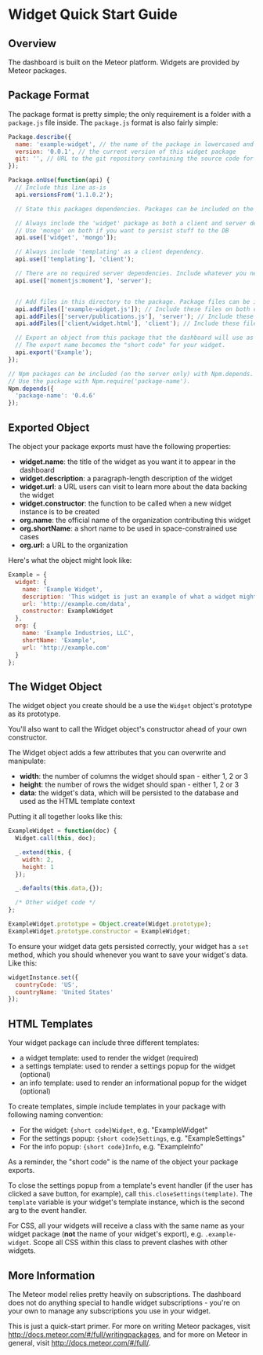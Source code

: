 Widget Quick Start Guide
========================

Overview
--------

The dashboard is built on the Meteor platform. Widgets are provided by Meteor packages.

Package Format
--------------

The package format is pretty simple; the only requirement is a folder with a `package.js` file inside. The `package.js` format is also fairly simple:

```javascript
Package.describe({
  name: 'example-widget', // the name of the package in lowercased and with no spaces
  version: '0.0.1', // the current version of this widget package
  git: '', // URL to the git repository containing the source code for this package (optional)
});

Package.onUse(function(api) {
  // Include this line as-is
  api.versionsFrom('1.1.0.2'); 

  // State this packages dependencies. Packages can be included on the client, the server, or both.

  // Always include the 'widget' package as both a client and server dependency.
  // Use 'mongo' on both if you want to persist stuff to the DB
  api.use(['widget', 'mongo']);

  // Always include 'templating' as a client dependency.
  api.use(['templating'], 'client');

  // There are no required server dependencies. Include whatever you need.
  api.use(['momentjs:moment'], 'server');


  // Add files in this directory to the package. Package files can be included on the client, the server, or both.
  api.addFiles(['example-widget.js']); // Include these files on both client and server
  api.addFiles(['server/publications.js'], 'server'); // Include these files on the server.
  api.addFiles(['client/widget.html'], 'client'); // Include these files on the client.

  // Export an object from this package that the dashboard will use as the interface to this widget.
  // The export name becomes the "short code" for your widget.
  api.export('Example');
});

// Npm packages can be included (on the server only) with Npm.depends.
// Use the package with Npm.require('package-name').
Npm.depends({
  'package-name': '0.4.6'
});
```

Exported Object
---------------

The object your package exports must have the following properties:
* __widget.name__: the title of the widget as you want it to appear in the dashboard
* __widget.description__: a paragraph-length description of the widget
* __widget.url__: a URL users can visit to learn more about the data backing the widget
* __widget.constructor__: the function to be called when a new widget instance is to be created
* __org.name__: the official name of the organization contributing this widget
* __org.shortName__: a short name to be used in space-constrained use cases
* __org.url__: a URL to the organization

Here's what the object might look like:
```javascript
Example = {
  widget: {
    name: 'Example Widget',
    description: 'This widget is just an example of what a widget might look like.',
    url: 'http://example.com/data',
    constructor: ExampleWidget
  },
  org: {
    name: 'Example Industries, LLC',
    shortName: 'Example',
    url: 'http://example.com'
  }
};
```

The Widget Object
-----------------

The widget object you create should be a use the `Widget` object's prototype as its prototype.

You'll also want to call the Widget object's constructor ahead of your own constructor. 

The Widget object adds a few attributes that you can overwrite and manipulate:
* __width__: the number of columns the widget should span - either 1, 2 or 3
* __height__: the number of rows the widget should span - either 1, 2 or 3
* __data__: the widget's data, which will be persisted to the database and used as the HTML template context

Putting it all together looks like this:

```javascript
ExampleWidget = function(doc) {
  Widget.call(this, doc);

  _.extend(this, {
    width: 2,
    height: 1
  });

  _.defaults(this.data,{});

  /* Other widget code */
};

ExampleWidget.prototype = Object.create(Widget.prototype);
ExampleWidget.prototype.constructor = ExampleWidget;
```

To ensure your widget data gets persisted correctly, your widget has a `set` method, which you should whenever you want to save your widget's data. Like this:

```javascript
widgetInstance.set({
  countryCode: 'US',
  countryName: 'United States'
});
```

HTML Templates
--------------

Your widget package can include three different templates:
* a widget template: used to render the widget (required)
* a settings template: used to render a settings popup for the widget (optional)
* an info template: used to render an informational popup for the widget (optional)

To create templates, simple include templates in your package with following naming convention:
* For the widget: `{short code}Widget`, e.g. "ExampleWidget"
* For the settings popup: `{short code}Settings`, e.g. "ExampleSettings"
* For the info popup: `{short code}Info`, e.g. "ExampleInfo"

As a reminder, the "short code" is the name of the object your package exports.

To close the settings popup from a template's event handler (if the user has clicked a save button, for example), call `this.closeSettings(template)`. The `template` variable is your widget's template instance, which is the second arg to the event handler.

For CSS, all your widgets will receive a class with the same name as your widget package (__not__ the name of your widget's export), e.g. `.example-widget`. Scope all CSS within this class to prevent clashes with other widgets.

More Information
----------------

The Meteor model relies pretty heavily on subscriptions. The dashboard does not do anything special to handle widget subscriptions - you're on your own to manage any subscriptions you use in your widget.

This is just a quick-start primer. For more on writing Meteor packages, visit http://docs.meteor.com/#/full/writingpackages, and for more on Meteor in general, visit http://docs.meteor.com/#/full/.

